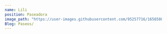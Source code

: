 ```yaml
---
name: Lili
position: Paseadora
image_path: "https://user-images.githubusercontent.com/95257716/165650819-15650892-9c39-477b-8969-2a8a071e8fbb.jpg"
Blog: Paseos/
---
```

